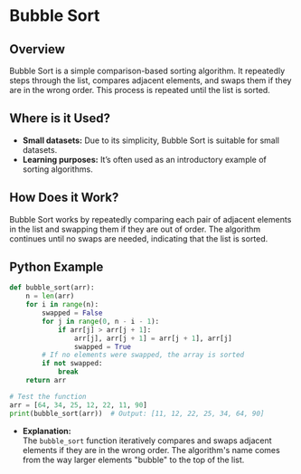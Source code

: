 # **Bubble Sort**

## **Overview**

Bubble Sort is a simple comparison-based sorting algorithm. It repeatedly steps through the list, compares adjacent elements, and swaps them if they are in the wrong order. This process is repeated until the list is sorted.

## **Where is it Used?**

- **Small datasets:** Due to its simplicity, Bubble Sort is suitable for small datasets.
- **Learning purposes:** It’s often used as an introductory example of sorting algorithms.

## **How Does it Work?**

Bubble Sort works by repeatedly comparing each pair of adjacent elements in the list and swapping them if they are out of order. The algorithm continues until no swaps are needed, indicating that the list is sorted.

## **Python Example**

```python
def bubble_sort(arr):
    n = len(arr)
    for i in range(n):
        swapped = False
        for j in range(0, n - i - 1):
            if arr[j] > arr[j + 1]:
                arr[j], arr[j + 1] = arr[j + 1], arr[j]
                swapped = True
        # If no elements were swapped, the array is sorted
        if not swapped:
            break
    return arr

# Test the function
arr = [64, 34, 25, 12, 22, 11, 90]
print(bubble_sort(arr))  # Output: [11, 12, 22, 25, 34, 64, 90]
```

- **Explanation:**  
  The `bubble_sort` function iteratively compares and swaps adjacent elements if they are in the wrong order. The algorithm's name comes from the way larger elements "bubble" to the top of the list.
